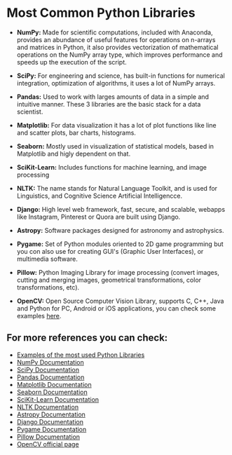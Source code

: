 # Most Common Python Libraries

* **NumPy:** Made for scientific computations, included with Anaconda, provides an abundance of useful features for operations on n-arrays and matrices in Python, it also provides vectorization of mathematical operations on the NumPy array type, which improves performance and speeds up the execution of the script.

* **SciPy:** For engineering and science, has built-in functions for numerical integration, optimization of algorithms, it uses a lot of NumPy arrays.

* **Pandas:** Used to work with larges amounts of data in a simple and intuitive manner. These 3 libraries are the basic stack for a data scientist.

* **Matplotlib:** For data visualization it has a lot of plot functions like line and scatter plots, bar charts, histograms.

* **Seaborn:** Mostly used in visualization of statistical models, based in Matplotlib and higly dependent on that.

* **SciKit-Learn:** Includes functions for machine learning, and image processing

* **NLTK:** The name stands for Natural Language Toolkit, and is used for Linguistics, and Cognitive Science Artificial Intelligencce.

* **Django:** High level web framework, fast, secure, and scalable, webapps like Instagram, Pinterest or Quora are built using Django.

* **Astropy:** Software packages designed for astronomy and astrophysics.

* **Pygame:** Set of Python modules oriented to 2D game programming but you con also use for creating GUI's (Graphic User Interfaces), or multimedia software.

* **Pillow:** Python Imaging Library for image processing (convert images, cutting and merging images, geometrical transformations, color transformations, etc).

* **OpenCV:** Open Source Computer Vision Library, supports C, C++, Java and Python for PC, Android or iOS applications, you can check some examples [here](https://github.com/totovr/OpenCV).
## For more references you can check:

* [Examples of the most used Python Libraries](https://github.com/totovr/Python/tree/Jupyter/Libraries_Examples)
* [NumPy Documentation](https://docs.scipy.org/doc/numpy/reference/)
* [SciPy Documentation](https://docs.scipy.org/doc/)
* [Pandas Documentation](http://pandas.pydata.org/pandas-docs/stable/)
* [Matplotlib Documentation](https://matplotlib.org/contents.html#)
* [Seaborn Documentation](https://seaborn.pydata.org/)
* [SciKit-Learn Documentation](http://scikit-learn.org/stable/documentation.html)
* [NLTK Documentation](http://www.nltk.org/#)
* [Astropy Documentation](http://docs.astropy.org/en/stable/)
* [Django Documentation](https://docs.djangoproject.com/en/2.0/)
* [Pygame Documentation](https://www.pygame.org/docs/)
* [Pillow Documentation](http://pillow.readthedocs.io/en/4.3.x/)
* [OpenCV official page](https://opencv.org/)
